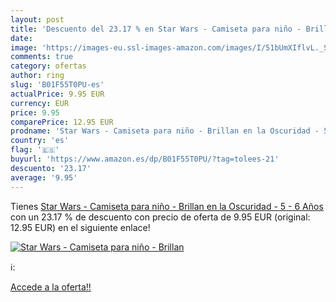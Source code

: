 ```yaml
---
layout: post
title: 'Descuento del 23.17 % en Star Wars - Camiseta para niño - Brillan'
date: 
image: 'https://images-eu.ssl-images-amazon.com/images/I/51bUmXIflvL._SL200_.jpg'
comments: true
category: ofertas
author: ring
slug: 'B01F55T0PU-es'
actualPrice: 9.95 EUR
currency: EUR
price: 9.95
comparePrice: 12.95 EUR
prodname: 'Star Wars - Camiseta para niño - Brillan en la Oscuridad - 5 - 6 Años'
country: 'es'
flag: '🇪🇸'
buyurl: 'https://www.amazon.es/dp/B01F55T0PU/?tag=tolees-21'
descuento: '23.17'
average: '9.95'
---
```


Tienes [Star Wars - Camiseta para niño - Brillan en la Oscuridad - 5 - 6 Años](https://www.amazon.es/dp/B01F55T0PU/?tag=tolees-21) con un 23.17 % de descuento con precio de oferta de 9.95 EUR (original: 12.95 EUR) en el siguiente enlace!

[![Star Wars - Camiseta para niño - Brillan](https://images-eu.ssl-images-amazon.com/images/I/51bUmXIflvL._SL200_.jpg)](https://www.amazon.es/dp/B01F55T0PU/?tag=tolees-21)

ℹ️:


[Accede a la oferta!!](https://www.amazon.es/dp/B01F55T0PU/?tag=tolees-21)
